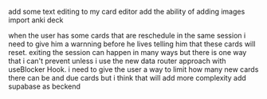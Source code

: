 add some text editing to my card editor
add the ability of adding images
import anki deck

when the user has some cards that are reschedule in the same session i need to give him a warnning before he lives telling him that these cards will reset.
exiting the session can happen in many ways but there is one way that i can't prevent unless i use the new data router approach with useBlocker Hook.
i need to give the user a way to limit how many new cards there can be and due cards but i think that will add more complexity
add supabase as beckend

